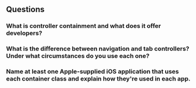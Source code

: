 ## Questions

### What is controller containment and what does it offer developers?



### What is the difference between navigation and tab controllers? Under what circumstances do you use each one?



### Name at least one Apple-supplied iOS application that uses each container class and explain how they're used in each app.



